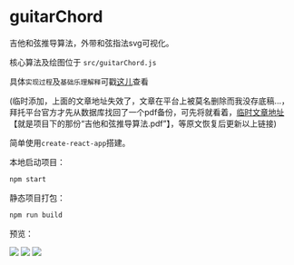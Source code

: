 # guitarChord

吉他和弦推导算法，外带和弦指法svg可视化。

核心算法及绘图位于 `src/guitarChord.js`

具体`实现过程`及`基础乐理解释`可戳[这儿](https://juejin.im/post/5b2627d051882574ac7848a4)查看

(临时添加，上面的文章地址失效了，文章在平台上被莫名删除而我没存底稿...，拜托平台官方才先从数据库找回了一个pdf备份，可先将就看着，[临时文章地址](https://github.com/youngdro/guitarChord/blob/master/%E5%90%89%E4%BB%96%E5%92%8C%E5%BC%A6%E6%8E%A8%E5%AF%BC%E7%AE%97%E6%B3%95.pdf)【就是项目下的那份“吉他和弦推导算法.pdf”】，等原文恢复后更新以上链接)

简单使用`create-react-app`搭建。

本地启动项目：
```js
npm start
```
静态项目打包：

```js
npm run build
```

预览：


![](https://user-gold-cdn.xitu.io/2018/7/4/164614ddf5f8302c?w=826&h=1394&f=png&s=103570)
![](https://user-gold-cdn.xitu.io/2018/7/4/16461523e3886bb7?w=838&h=1400&f=png&s=100520)
![](https://user-gold-cdn.xitu.io/2018/7/4/1646173a71cb9ee6?w=808&h=1368&f=png&s=67242)

